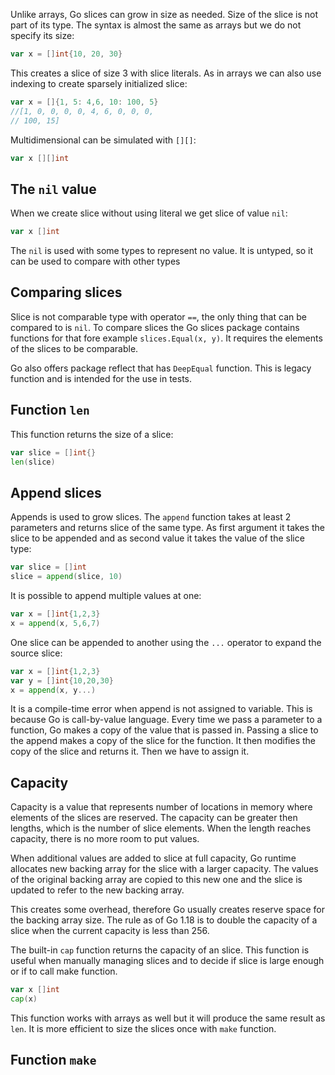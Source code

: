 Unlike arrays, Go slices can grow in size as needed. Size of the slice is not part of its type. The syntax is almost the same as arrays but we do not specify its size:
```go
var x = []int{10, 20, 30}
```
This creates a slice of size 3 with slice literals. As in arrays we can also use indexing to create sparsely initialized slice:
```go
var x = []{1, 5: 4,6, 10: 100, 5}
//[1, 0, 0, 0, 0, 4, 6, 0, 0, 0,
// 100, 15]
```
Multidimensional can be simulated with `[][]`:
```go
var x [][]int
```
## The `nil` value
When we create slice without using literal we get slice of value `nil`:
```go
var x []int
```
The `nil` is used with some types to represent no value. It is untyped, so it can be used to compare with other types
## Comparing slices
Slice is not comparable type with operator `==`, the only thing that can be compared to is `nil`. To compare slices the Go slices package contains functions for that fore example `slices.Equal(x, y)`. It requires the elements of the slices to be comparable.

Go also offers package reflect that has `DeepEqual` function. This is legacy function and is intended for the use in tests.
## Function `len`
This function returns the size of a slice:
```go
var slice = []int{}
len(slice)
```
## Append slices
Appends is used to grow slices. The `append` function takes at least 2 parameters and returns slice of the same type. As first argument it takes the slice to be appended and as second value it takes the value of the slice type:
```go
var slice = []int
slice = append(slice, 10)
```
It is possible to append multiple values at one:
```go
var x = []int{1,2,3}
x = append(x, 5,6,7)
```
One slice can be appended to another using the `...` operator to expand the source slice:
```go
var x = []int{1,2,3}
var y = []int{10,20,30}
x = append(x, y...)
```
It is a compile-time error when append is not assigned to variable. This is because Go is call-by-value language. Every time we pass a parameter to a function, Go makes a copy of the value that is passed in. Passing a slice to the append makes a copy of the slice for the function. It then modifies the copy of the slice and returns it. Then we have to assign it.
## Capacity
Capacity is a value that represents number of locations in memory where elements of the slices are reserved. The capacity can be greater then lengths, which is the number of slice elements. When the length reaches capacity, there is no more room to put values.

When additional values are added to slice at full capacity, Go runtime allocates new backing array for the slice with a larger capacity. The values of the original backing array are copied to this new one and the slice is updated to refer to the new backing array.

This creates some overhead, therefore Go usually creates reserve space for the backing array size. The rule as of Go 1.18 is to double the capacity of a slice when the current capacity is less than 256.

The built-in `cap` function returns the capacity of an slice. This function is useful when manually managing slices and to decide if slice is large enough or if to call make function.
```go
var x []int
cap(x)
```
This function works with arrays as well but it will produce the same result as `len`.
It is more efficient to size the slices once with `make` function.
## Function `make`
